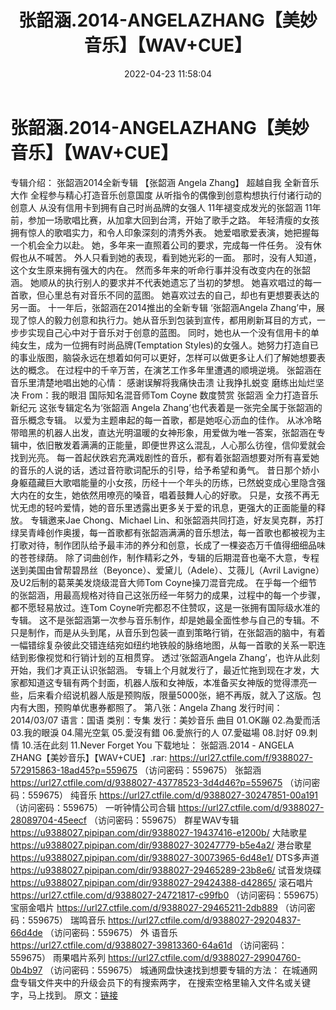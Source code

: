 ﻿---
title: 张韶涵.2014-ANGELAZHANG【美妙音乐】【WAV+CUE】
date: 2022-04-23 11:58:04
categories: WAV车载音乐、镜像
tags: 国语流行
---
# 张韶涵.2014-ANGELAZHANG【美妙音乐】【WAV+CUE】

专辑介绍：
张韶涵2014全新专辑
【张韶涵 Angela Zhang】
超越自我 全新音乐大作
全程参与精心打造音乐创意国度
从听指令的偶像到创意构想执行付诸行动的创意人
从没有信用卡到拥有自己时尚品牌的女强人
11年褪变成发光的张韶涵
11年前，参加一场歌唱比赛，从加拿大回到台湾，开始了歌手之路。
年轻清瘦的女孩拥有惊人的歌唱实力，和令人印象深刻的清秀外表。
她爱唱歌爱表演，她把握每一个机会全力以赴。
她，多年来一直照着公司的要求，完成每一件任务。
没有休假也从不喊苦。
外人只看到她的表现，看到她光彩的一面。
那时，没有人知道，这个女生原来拥有强大的内在。
然而多年来的听命行事并没有改变内在的张韶涵。
她顺从的执行别人的要求并不代表她遗忘了当初的梦想。
她喜欢唱过的每一首歌，但心里总有对音乐不同的蓝图。
她喜欢过去的自己，却也有更想要表达的另一面。
十一年后，张韶涵在2014推出的全新专辑 ‘张韶涵Angela
Zhang’中，展现了惊人的毅力创意和执行力。她从音乐到包装到宣传，都用刷新耳目的方式，一步步实现自己心中对于音乐对于创意的蓝图。
同时，她也从一个没有信用卡的单纯女生，成为一位拥有时尚品牌(Temptation
Styles)的女强人。她努力打造自已的事业版图，脑袋永远在想着如何可以更好，怎样可以做更多让人们了解她想要表达的概念。
在过程中的千辛万苦，在演艺工作多年里遭遇的顺境逆境。
张韶涵在音乐里清楚地唱出她的心情：
感谢误解将我痛快击溃
让我挣扎蜕变 磨练出灿烂坚决
From：我的眼泪
国际知名混音师Tom Coyne
数度赞赏
张韶涵 全力打造音乐新纪元
这张专辑定名为‘张韶涵 Angela
Zhang’也代表着是一张完全属于张韶涵的音乐概念专辑。
以爱为主题串起的每一首歌，都是她呕心沥血的佳作。
从冰冷略带暗黑的机器人出发，直达光明温暖的女神形象，用爱做为唯一答案，张韶涵在专辑中，依旧散发着满满的正能量，即便世界这么混乱，人心那么彷徨，信仰爱就会找到光亮。
每一首起伏跌宕充满戏剧性的音乐，都有着张韶涵想要对所有喜爱她的音乐的人说的话，透过音符歌词配乐的引导，给予希望和勇气。
昔日那个娇小身躯蕴藏巨大歌唱能量的小女孩，历经十一个年头的历练，已然蜕变成心里隐含强大内在的女生，她依然用嘹亮的嗓音，唱着鼓舞人心的好歌。
只是，女孩不再无忧无虑的轻吟爱情，她的音乐里透露出更多关于爱的讯息，更强大的正面能量的释放。
专辑邀来Jae Chong、Michael
Lin、和张韶涵共同打造，好友吴克群，苏打绿吴青峰创作奥援，每一首歌都有张韶涵满满的音乐想法，每一首歌也都被视为主打歌对待，制作团队给予最丰沛的养分和创意，长成了一棵姿态万千值得细细品味的苍苍绿荫。
除了词曲创作，制作精彩之外，专辑的后期混音也毫不大意，专程送到美国由曾帮碧昂丝（Beyonce）、爱黛儿（Adele）、艾薇儿（Avril
Lavigne）及U2后制的葛莱美发烧级混音大师Tom Coyne操刀混音完成。
在乎每一个细节的张韶涵，用最高规格对待自己这张历经一年努力的成果，过程中的每一个步骤，都不愿轻易放过。连Tom
Coyne听完都忍不住赞叹，这是一张拥有国际级水准的专辑。
这不是张韶涵第一次参与音乐制作，却是她最全面性参与自己的专辑。不只是制作，而是从头到尾，从音乐到包装一直到策略行销，在张韶涵的脑中，有着一幅错综复杂彼此交错连结宛如纽约地铁般的脉络地图，从每一首歌的关系一职连结到影像视觉和行销计划的互相贯穿。
透过‘张韶涵Angela
Zhang’，也许从此刻开始，我们才真正认识张韶涵。
专辑上个月就发行了，最近忙拖到现在才发，大家都知道这专辑有两个封面，机器人版和女神版，本准备买女神版的觉得漂亮一些，后来看介绍说机器人版是预购版，限量5000张，絕不再版，就入了这版。包内有大图，预购单优惠券都照了。
第八张：Angela Zhang
发行时间：2014/03/07
语言：国语
类别：专集
发行：美妙音乐
曲目
01.OK蹦
02.為愛而活
03.我的眼淚
04.陽光空氣
05.愛沒有錯
06.愛旅行的人
07.愛磁場
08.討好
09.刺情
10.活在此刻
11.Never Forget
You
下载地址：
张韶涵.2014 - ANGELA ZHANG【美妙音乐】【WAV+CUE】.rar: https://url27.ctfile.com/f/9388027-572915863-18ad45?p=559675
（访问密码：559675）
张韶涵
https://url27.ctfile.com/d/9388027-43778523-3d4d46?p=559675
（访问密码：559675）
纯音乐
https://url27.ctfile.com/d/9388027-30247851-00a191
（访问密码：559675）
一听钟情公司合辑
https://url27.ctfile.com/d/9388027-28089704-45eecf
（访问密码：559675）
群星WAV专辑
https://u9388027.pipipan.com/dir/9388027-19437416-e1200b/
大陆歌星
https://u9388027.pipipan.com/dir/9388027-30247779-b5e4a2/
港台歌星
https://u9388027.pipipan.com/dir/9388027-30073965-6d48e1/
DTS多声道
https://u9388027.pipipan.com/dir/9388027-29465289-23b8e6/
试音发烧碟
https://u9388027.pipipan.com/dir/9388027-29424388-d42865/
滚石唱片
https://url27.ctfile.com/d/9388027-24721817-c99fb0
（访问密码：559675）
宝丽金唱片
https://url27.ctfile.com/d/9388027-29465211-2db889
（访问密码：559675）
瑞鸣音乐
https://url27.ctfile.com/d/9388027-29204837-66d4de
（访问密码：559675）
外
语音乐
https://url27.ctfile.com/d/9388027-39813360-64a61d
（访问密码：559675）
雨果唱片系列
https://url27.ctfile.com/d/9388027-29904760-0b4b97
（访问密码：559675）
城通网盘快速找到想要专辑的方法：
在城通网盘专辑文件夹中的升级会员下的有搜索两字，
在搜索空格里输入文件名或关键字，马上找到。
原文：[链接](https://blog.sina.com.cn/s/blog_1647c7e7601030wtl.html)